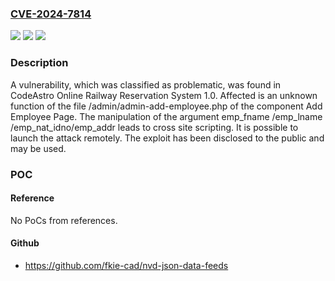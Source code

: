 ### [CVE-2024-7814](https://cve.mitre.org/cgi-bin/cvename.cgi?name=CVE-2024-7814)
![](https://img.shields.io/static/v1?label=Product&message=Online%20Railway%20Reservation%20System&color=blue)
![](https://img.shields.io/static/v1?label=Version&message=%3D%201.0%20&color=brighgreen)
![](https://img.shields.io/static/v1?label=Vulnerability&message=CWE-79%20Cross%20Site%20Scripting&color=brighgreen)

### Description

A vulnerability, which was classified as problematic, was found in CodeAstro Online Railway Reservation System 1.0. Affected is an unknown function of the file /admin/admin-add-employee.php of the component Add Employee Page. The manipulation of the argument emp_fname /emp_lname /emp_nat_idno/emp_addr leads to cross site scripting. It is possible to launch the attack remotely. The exploit has been disclosed to the public and may be used.

### POC

#### Reference
No PoCs from references.

#### Github
- https://github.com/fkie-cad/nvd-json-data-feeds

